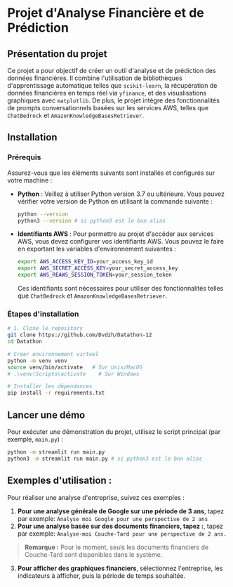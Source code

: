
# Projet d'Analyse Financière et de Prédiction

## Présentation du projet
Ce projet a pour objectif de créer un outil d'analyse et de prédiction des données financières. Il combine l'utilisation de bibliothèques d'apprentissage automatique telles que `scikit-learn`, la récupération de données financières en temps réel via `yfinance`, et des visualisations graphiques avec `matplotlib`. De plus, le projet intègre des fonctionnalités de prompts conversationnels basées sur les services AWS, telles que `ChatBedrock` et `AmazonKnowledgeBasesRetriever`.

## Installation

### Prérequis
Assurez-vous que les éléments suivants sont installés et configurés sur votre machine :

- **Python** : Veillez à utiliser Python version 3.7 ou ultérieure. Vous pouvez vérifier votre version de Python en utilisant la commande suivante :
  ```bash
  python --version
  python3 --version # si python3 est le bon alias
  ```

- **Identifiants AWS** : Pour permettre au projet d'accéder aux services AWS, vous devez configurer vos identifiants AWS. Vous pouvez le faire en exportant les variables d'environnement suivantes :
  ```bash
  export AWS_ACCESS_KEY_ID=your_access_key_id
  export AWS_SECRET_ACCESS_KEY=your_secret_access_key
  export AWS_REAWS_SESSION_TOKEN=your_session_token
  ```

  Ces identifiants sont nécessaires pour utiliser des fonctionnalités telles que `ChatBedrock` et `AmazonKnowledgeBasesRetriever`.

### Étapes d'installation

```bash
# 1. Clone le repository
git clone https://github.com/Dvdzh/Datathon-12
cd Datathon

# Créer environnement virtuel
python -m venv venv
source venv/bin/activate   # Sur Unix/MacOS
# .\venv\Scripts\activate    # Sur Windows

# Installer les dépendances
pip install -r requirements.txt
```

## Lancer une démo

Pour exécuter une démonstration du projet, utilisez le script principal (par exemple, `main.py`) :

```bash
python -m streamlit run main.py
python3 -m streamlit run main.py # si python3 est le bon alias 
```

## Exemples d'utilisation :

Pour réaliser une analyse d'entreprise, suivez ces exemples :

1. **Pour une analyse générale de Google sur une période de 3 ans**, tapez par exemple:
`Analyse moi Google pour une perspective de 2 ans`
2. **Pour une analyse basée sur des documents financiers, tapez :**, tapez par exemple:
`Analyse-moi Couche-Tard pour une perspective de 2 ans.`
> **Remarque :** Pour le moment, seuls les documents financiers de Couche-Tard sont disponibles dans le système.
3. **Pour afficher des graphiques financiers**, sélectionnez l'entreprise, les indicateurs à afficher, puis la période de temps souhaitée. 